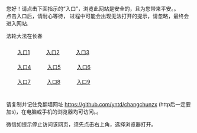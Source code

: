 您好！请点击下面指示的“入口”，浏览此网站是安全的，且为您带来平安。。 <br/>
点击入口后，请耐心等待， 过程中可能会出现无法打开的提示，请忽略，最终会进入网站. </br>

法轮大法在长春<br/>
<div style="padding:10px"><a style="margin:20px" target="_blank" href="https://dmpw62da64gry.cloudfront.net/2Qpsp?aqvaj" id="ccLink1" rel="nofollow">入口1</a> <a target="_blank" style="margin:20px" href="https://d1mr9fd6t7gkzw.cloudfront.net/2Qpsp?tkjptnv" id="ccLink2" rel="nofollow">入口2</a> <a style="margin:20px" target="_blank" href="https://d1qdomcgs67pxl.cloudfront.net/2Qpsp?rpiemsn" id="ccLink3" rel="nofollow">入口3</a></div>

<div style="padding:10px" ><a style="margin:20px" target="_blank" href="https://dmpw62da64gry.cloudfront.net/2Qpsp?aqvaj" id="ccLink4" rel="nofollow">入口4</a> <a style="margin:20px" href="https://d1mr9fd6t7gkzw.cloudfront.net/2Qpsp?tkjptnv" target="_blank" id="ccLink5" rel="nofollow">入口5</a> <a style="margin:20px" href="https://d1qdomcgs67pxl.cloudfront.net/2Qpsp?rpiemsn" target="_blank" id="ccLink6" rel="nofollow">入口6</a></div>

<div style="padding:10px"><a style="margin:20px" target="_blank" href="https://dmpw62da64gry.cloudfront.net/2Qpsp?aqvaj" id="ccLink7" rel="nofollow">入口7</a> <a style="margin:20px" href="https://d1mr9fd6t7gkzw.cloudfront.net/2Qpsp?tkjptnv" target="_blank" id="ccLink8" rel="nofollow">入口8</a> <a style="margin:20px" target="_blank" href="https://d1qdomcgs67pxl.cloudfront.net/2Qpsp?rpiemsn" id="ccLink9" rel="nofollow">入口9</a></div>

<br/>



请复制并记住免翻墙网址 https://github.com/yntd/changchunzx (http后一定要加s)，在电脑或手机的浏览器均可访问。。<br/>

微信如提示停止访问该网页，须先点击右上角，选择浏览器打开。
